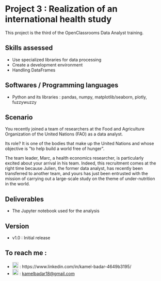 # Project 3 : Realization of an international health study
 
This project is the third of the OpenClassrooms Data Analyst training. 
 
## Skills assessed

- Use specialized libraries for data processing
- Create a development environment
- Handling DataFrames

## Softwares / Programming languages

- Python and its libraries : pandas, numpy, matplotlib/seaborn, plotly, fuzzywuzzy 


## Scenario

You recently joined a team of researchers at the Food and Agriculture Organization of the United Nations (FAO) as a data analyst.

Its role? It is one of the bodies that make up the United Nations and whose objective is "to help build a world free of hunger". 

The team leader, Marc, a health economics researcher, is particularly excited about your arrival in his team. Indeed, this recruitment comes at the right time because Julien, the former data analyst, has recently been transferred to another team, and yours has just been entrusted with the mission of carrying out a large-scale study on the theme of under-nutrition in the world.


## Deliverables

- The Jupyter notebook used for the analysis

## Version

- v1.0 : Initial release

## To reach me :
<ul>
  <li> <img src="https://cdn-icons-png.flaticon.com/512/174/174857.png" width="20"/> : https://www.linkedin.com/in/kamel-badar-4649b3195/</li>
  <li> <img src="https://mailmeteor.com/logos/assets/PNG/Gmail_Logo_256px.png" width="20"/> : <a href="mailto:kamelbadar18@gmail.com">kamelbadar18@gmail.com</a> </li>
</ul>

